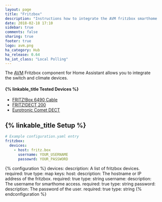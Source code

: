 ```yaml
---
layout: page
title: "Fritzbox"
description: "Instructions how to integrate the AVM fritzbox smarthome components."
date: 2018-02-18 17:10
sidebar: true
comments: false
sharing: true
footer: true
logo: avm.png
ha_category: Hub
ha_release: 0.64
ha_iot_class: "Local Polling"
---
```


The [AVM](www.avm.de) Fritzbox component for Home Assistant allows you to integrate the switch and climate devices.

#### {% linkable_title Tested Devices %}

- [FRITZ!Box 6490 Cable](https://avm.de/produkte/fritzbox/fritzbox-6490-cable/)
- [FRITZ!DECT 200](https://avm.de/produkte/fritzdect/fritzdect-200/)
- [Eurotronic Comet DECT](https://www.eurotronic.org/produkte/comet-dect.html)


## {% linkable_title Setup %}

```yaml
# Example configuration.yaml entry
fritzbox:
  devices:
    - host: fritz.box
      username: YOUR_USERNAME
      passowrd: YOUR_PASSWORD
```

{% configuration %}
  devices:
    description: A list of fritzbox devices.
    required: true
    type: map
    keys:
      host:
        description: The hostname or IP address of the fritzbox.
        required: true
        type: string
      username:
        description: The username for smarthome access.
        required: true
        type: string
      password:
        description: The password of the user.
        required: true
        type: string
{% endconfiguration %}
